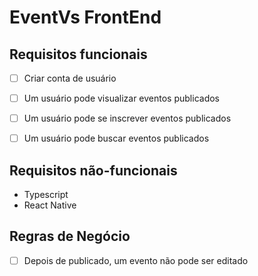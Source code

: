 EventVs FrontEnd
================

## Requisitos funcionais

- [ ] Criar conta de usuário
- [ ] Um usuário pode visualizar eventos publicados
- [ ] Um usuário pode se inscrever eventos publicados
- [ ] Um usuário pode buscar eventos publicados


## Requisitos não-funcionais

- Typescript
- React Native

## Regras de Negócio

- [ ] Depois de publicado, um evento não pode ser editado